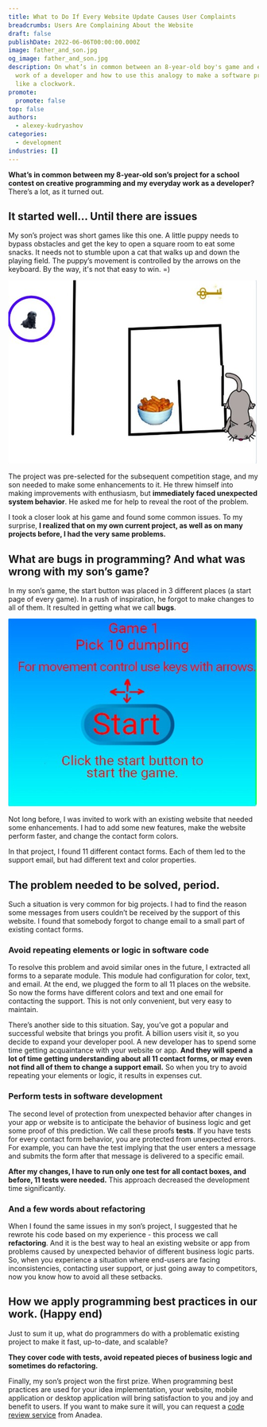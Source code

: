 ```yaml
---
title: What to Do If Every Website Update Causes User Complaints
breadcrumbs: Users Are Complaining About the Website
draft: false
publishDate: 2022-06-06T00:00:00.000Z
image: father_and_son.jpg
og_image: father_and_son.jpg
description: On what’s in common between an 8-year-old boy's game and everyday
  work of a developer and how to use this analogy to make a software project run
  like a clockwork.
promote:
  promote: false
top: false
authors:
  - alexey-kudryashov
categories:
  - development
industries: []
---
```

**What’s in common between my 8-year-old son’s project for a school contest on creative programming and my everyday work as a developer?** There’s a lot, as it turned out.

## It started well… Until there are issues

My son’s project was short games like this one. A little puppy needs to bypass obstacles and get the key to open a square room to eat some snacks. It needs not to stumble upon a cat that walks up and down the playing field. The puppy’s movement is controlled by the arrows on the keyboard. By the way, it's not that easy to win. =)

![](sons-game.jpg)

The project was pre-selected for the subsequent competition stage, and my son needed to make some enhancements to it. He threw himself into making improvements with enthusiasm, but **immediately faced unexpected system behavior**. He asked me for help to reveal the root of the problem.

I took a closer look at his game and found some common issues. To my surprise, **I realized that on my own current project, as well as on many projects before, I had the very same problems.**

## What are bugs in programming? And what was wrong with my son’s game?

In my son’s game, the start button was placed in 3 different places (a start page of every game). In a rush of inspiration, he forgot to make changes to all of them. It resulted in getting what we call **bugs**.

![](controls.jpg)

Not long before, I was invited to work with an existing website that needed some enhancements. I had to add some new features, make the website perform faster, and change the contact form colors.

In that project, I found 11 different contact forms. Each of them led to the support email, but had different text and color properties.

## The problem needed to be solved, period.

Such a situation is very common for big projects. I had to find the reason some messages from users couldn’t be received by the support of this website. I found that somebody forgot to change email to a small part of existing contact forms.

### Avoid repeating elements or logic in software code

To resolve this problem and avoid similar ones in the future, I extracted all forms to a separate module. This module had configuration for color, text, and email. At the end, we plugged the form to all 11 places on the website. So now the forms have different colors and text and one email for contacting the support. This is not only convenient, but very easy to maintain.

There’s another side to this situation. Say, you’ve got a popular and successful website that brings you profit. A billion users visit it, so you decide to expand your developer pool. A new developer has to spend some time getting acquaintance with your website or app. **And they will spend a lot of time getting understanding about all 11 contact forms, or may even not find all of them to change a support email.** So when you try to avoid repeating your elements or logic, it results in expenses cut.

### Perform tests in software development

The second level of protection from unexpected behavior after changes in your app or website is to anticipate the behavior of business logic and get some proof of this prediction. We call these proofs **tests**. If you have tests for every contact form behavior, you are protected from unexpected errors. For example, you can have the test implying that the user enters a message and submits the form after that message is delivered to a specific email.

**After my changes, I have to run only one test for all contact boxes, and before, 11 tests were needed.** This approach decreased the development time significantly.

### And a few words about refactoring

When I found the same issues in my son’s project, I suggested that he rewrote his code based on my experience - this process we call **refactoring**. And it is the best way to heal an existing website or app from problems caused by unexpected behavior of different business logic parts. So, when you experience a situation where end-users are facing inconsistencies, contacting user support, or just going away to competitors, now you know how to avoid all these setbacks.

## How we apply programming best practices in our work. (Happy end)

Just to sum it up, what do programmers do with a problematic existing project to make it fast, up-to-date, and scalable?

**They cover code with tests, avoid repeated pieces of business logic and sometimes do refactoring.**

Finally, my son’s project won the first prize. When programming best practices are used for your idea implementation, your website, mobile application or desktop application will bring satisfaction to you and joy and benefit to users. If you want to make sure it will, you can request a <a href="https://anadea.info/services/code-review-service" target="_blank">code review service</a> from Anadea.
